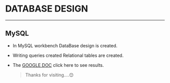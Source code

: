 # DATABASE DESIGN

---

## MySQL

- In MySQL workbench DataBase design is created.
- Writing queries created Relational tables are created.
- The [GOOGLE DOC](https://docs.google.com/document/d/1R4NAinFmwJ8e0GNg4fn5hHaU81nROb6vGJq3VRcaL3g/edit?usp=sharing) click here to see results.

  > Thanks for visiting....😊
